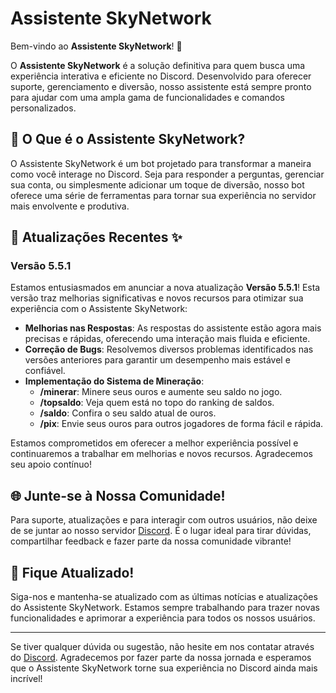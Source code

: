 # Assistente SkyNetwork

Bem-vindo ao **Assistente SkyNetwork**! 🌟

O **Assistente SkyNetwork** é a solução definitiva para quem busca uma experiência interativa e eficiente no Discord. Desenvolvido para oferecer suporte, gerenciamento e diversão, nosso assistente está sempre pronto para ajudar com uma ampla gama de funcionalidades e comandos personalizados.

## 🌟 O Que é o Assistente SkyNetwork?

O Assistente SkyNetwork é um bot projetado para transformar a maneira como você interage no Discord. Seja para responder a perguntas, gerenciar sua conta, ou simplesmente adicionar um toque de diversão, nosso bot oferece uma série de ferramentas para tornar sua experiência no servidor mais envolvente e produtiva.

## 🚀 Atualizações Recentes ✨

### **Versão 5.5.1**

Estamos entusiasmados em anunciar a nova atualização **Versão 5.5.1**! Esta versão traz melhorias significativas e novos recursos para otimizar sua experiência com o Assistente SkyNetwork:

- **Melhorias nas Respostas**: As respostas do assistente estão agora mais precisas e rápidas, oferecendo uma interação mais fluida e eficiente.
- **Correção de Bugs**: Resolvemos diversos problemas identificados nas versões anteriores para garantir um desempenho mais estável e confiável.
- **Implementação do Sistema de Mineração**:
  - **/minerar**: Minere seus ouros e aumente seu saldo no jogo.
  - **/topsaldo**: Veja quem está no topo do ranking de saldos.
  - **/saldo**: Confira o seu saldo atual de ouros.
  - **/pix**: Envie seus ouros para outros jogadores de forma fácil e rápida.

Estamos comprometidos em oferecer a melhor experiência possível e continuaremos a trabalhar em melhorias e novos recursos. Agradecemos seu apoio contínuo!

## 🌐 Junte-se à Nossa Comunidade!

Para suporte, atualizações e para interagir com outros usuários, não deixe de se juntar ao nosso servidor [Discord](https://discord.gg/Z3hkybMfHE). É o lugar ideal para tirar dúvidas, compartilhar feedback e fazer parte da nossa comunidade vibrante!

## 📢 Fique Atualizado!

Siga-nos e mantenha-se atualizado com as últimas notícias e atualizações do Assistente SkyNetwork. Estamos sempre trabalhando para trazer novas funcionalidades e aprimorar a experiência para todos os nossos usuários.

---

Se tiver qualquer dúvida ou sugestão, não hesite em nos contatar através do [Discord](https://discord.gg/https://discord.gg/Z3hkybMfHE). Agradecemos por fazer parte da nossa jornada e esperamos que o Assistente SkyNetwork torne sua experiência no Discord ainda mais incrível!


